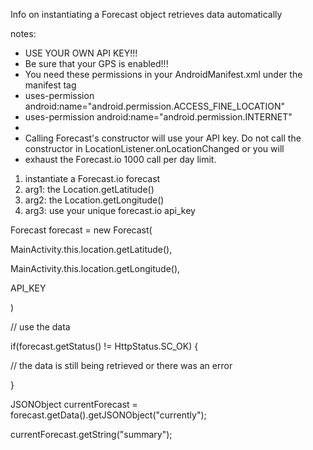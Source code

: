Info on instantiating a Forecast object retrieves data automatically

notes:

 * USE YOUR OWN API KEY!!!
 * Be sure that your GPS is enabled!!!
 * You need these permissions in your AndroidManifest.xml under the manifest tag
  * uses-permission android:name="android.permission.ACCESS_FINE_LOCATION"
  * uses-permission android:name="android.permission.INTERNET"
 *   
 * Calling Forecast's constructor will use your API key. Do not call the constructor in LocationListener.onLocationChanged or you will
 * exhaust the Forecast.io 1000 call per day limit.

1. instantiate a Forecast.io forecast
2. arg1: the Location.getLatitude()
3. arg2: the Location.getLongitude()
4. arg3: use your unique forecast.io api_key

Forecast forecast = new Forecast(

  MainActivity.this.location.getLatitude(),
  
  MainActivity.this.location.getLongitude(),
  
  API_KEY
  
)

// use the data

if(forecast.getStatus() != HttpStatus.SC_OK) {

  // the data is still being retrieved or there was an error
  
}

JSONObject currentForecast = forecast.getData().getJSONObject("currently");

currentForecast.getString("summary");
